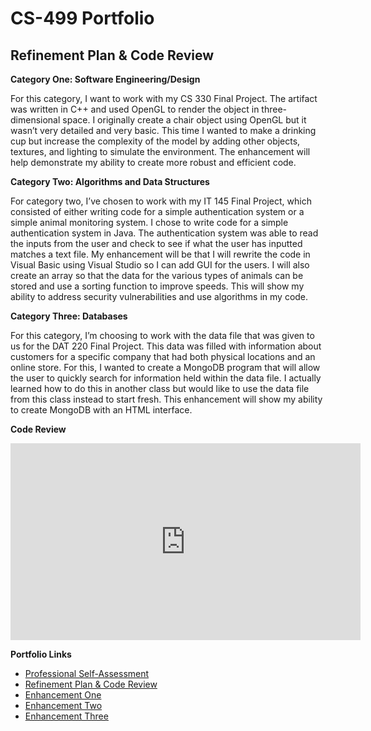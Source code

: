 # CS-499 Portfolio

## Refinement Plan & Code Review

**Category One: Software Engineering/Design**

For this category, I want to work with my CS 330 Final Project. The artifact was written in C++ and used OpenGL to render the object in three-dimensional space. I originally create a chair object using OpenGL but it wasn’t very detailed and very basic. This time I wanted to make a drinking cup but increase the complexity of the model by adding other objects, textures, and lighting to simulate the environment. The enhancement will help demonstrate my ability to create more robust and efficient code.

**Category Two: Algorithms and Data Structures**

For category two, I’ve chosen to work with my IT 145 Final Project, which consisted of either writing code for a simple authentication system or a simple animal monitoring system. I chose to write code for a simple authentication system in Java. The authentication system was able to read the inputs from the user and check to see if what the user has inputted matches a text file. My enhancement will be that I will rewrite the code in Visual Basic using Visual Studio so I can add GUI for the users. I will also create an array so that the data for the various types of animals can be stored and use a sorting function to improve speeds. This will show my ability to address security vulnerabilities and use algorithms in my code. 

**Category Three: Databases**

For this category, I’m choosing to work with the data file that was given to us for the DAT 220 Final Project. This data was filled with information about customers for a specific company that had both physical locations and an online store. For this, I wanted to create a MongoDB program that will allow the user to quickly search for information held within the data file. I actually learned how to do this in another class but would like to use the data file from this class instead to start fresh. This enhancement will show my ability to create MongoDB with an HTML interface.

**Code Review**
<div align="center">
  <iframe 
        width="560" 
        height="315" 
        src="https://www.youtube.com/embed/3RbNWAsosDY" 
        frameborder="0" 
        allow="autoplay; encrypted-media" 
        allowfullscreen="">
  </iframe>
</div>

**Portfolio Links**<br>
* [Professional Self-Assessment](https://rdiaz053.github.io/CS-499/index.html)<br>
* [Refinement Plan & Code Review](https://rdiaz053.github.io/CS-499/CodeReview.html)<br>
* [Enhancement One](https://rdiaz053.github.io/CS-499/EnhancementOne.html)<br>
* [Enhancement Two](https://rdiaz053.github.io/CS-499/EnhancementTwo.html)<br>
* [Enhancement Three](https://rdiaz053.github.io/CS-499/EnhancementThree.html)

